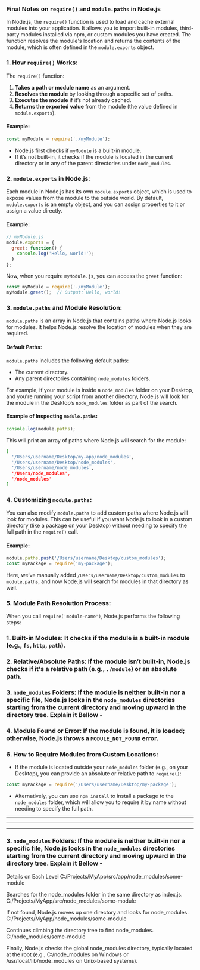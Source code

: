 
### Final Notes on `require()` and `module.paths` in Node.js

In Node.js, the `require()` function is used to load and cache external modules into your application. It allows you to import built-in modules, third-party modules installed via npm, or custom modules you have created. The function resolves the module's location and returns the contents of the module, which is often defined in the `module.exports` object.

### 1. **How `require()` Works:**

The `require()` function:

1. **Takes a path or module name** as an argument.
2. **Resolves the module** by looking through a specific set of paths.
3. **Executes the module** if it’s not already cached.
4. **Returns the exported value** from the module (the value defined in `module.exports`).

#### Example:

```javascript
const myModule = require('./myModule');
```

- Node.js first checks if `myModule` is a built-in module.
- If it’s not built-in, it checks if the module is located in the current directory or in any of the parent directories under `node_modules`.

### 2. **`module.exports` in Node.js:**

Each module in Node.js has its own `module.exports` object, which is used to expose values from the module to the outside world. By default, `module.exports` is an empty object, and you can assign properties to it or assign a value directly.

#### Example:

```javascript
// myModule.js
module.exports = {
  greet: function() {
    console.log('Hello, world!');
  }
};
```

Now, when you require `myModule.js`, you can access the `greet` function:

```javascript
const myModule = require('./myModule');
myModule.greet();  // Output: Hello, world!
```

### 3. **`module.paths` and Module Resolution:**

`module.paths` is an array in Node.js that contains paths where Node.js looks for modules. It helps Node.js resolve the location of modules when they are required.

#### Default Paths:

`module.paths` includes the following default paths:
- The current directory.
- Any parent directories containing `node_modules` folders.

For example, if your module is inside a `node_modules` folder on your Desktop, and you're running your script from another directory, Node.js will look for the module in the Desktop’s `node_modules` folder as part of the search.

#### Example of Inspecting `module.paths`:

```javascript
console.log(module.paths);
```

This will print an array of paths where Node.js will search for the module:

```bash
[ 
  '/Users/username/Desktop/my-app/node_modules',
  '/Users/username/Desktop/node_modules',
  '/Users/username/node_modules',
  '/Users/node_modules',
  '/node_modules' 
]
```

### 4. **Customizing `module.paths`:**

You can also modify `module.paths` to add custom paths where Node.js will look for modules. This can be useful if you want Node.js to look in a custom directory (like a package on your Desktop) without needing to specify the full path in the `require()` call.

#### Example:

```javascript
module.paths.push('/Users/username/Desktop/custom_modules');
const myPackage = require('my-package');
```

Here, we’ve manually added `/Users/username/Desktop/custom_modules` to `module.paths`, and now Node.js will search for modules in that directory as well.

### 5. **Module Path Resolution Process:**

When you call `require('module-name')`, Node.js performs the following steps:

### 1. **Built-in Modules**: It checks if the module is a built-in module (e.g., `fs`, `http`, `path`).
### 2. **Relative/Absolute Paths**: If the module isn’t built-in, Node.js checks if it's a relative path (e.g., `./module`) or an absolute path.
### 3. **`node_modules` Folders**: If the module is neither built-in nor a specific file, Node.js looks in the `node_modules` directories starting from the current directory and moving upward in the directory tree. Explain it Bellow - 
### 4. **Module Found or Error**: If the module is found, it is loaded; otherwise, Node.js throws a `MODULE_NOT_FOUND` error.

### 6. **How to Require Modules from Custom Locations:**

- If the module is located outside your `node_modules` folder (e.g., on your Desktop), you can provide an absolute or relative path to `require()`:

```javascript
const myPackage = require('/Users/username/Desktop/my-package');
```

- Alternatively, you can use `npm install` to install a package to the `node_modules` folder, which will allow you to require it by name without needing to specify the full path.
---
---
---
### 3. **`node_modules` Folders**: If the module is neither built-in nor a specific file, Node.js looks in the `node_modules` directories starting from the current directory and moving upward in the directory tree. Explain it Bellow - 
Details on Each Level
C:/Projects/MyApp/src/app/node_modules/some-module

Searches for the node_modules folder in the same directory as index.js.
C:/Projects/MyApp/src/node_modules/some-module

If not found, Node.js moves up one directory and looks for node_modules.
C:/Projects/MyApp/node_modules/some-module

Continues climbing the directory tree to find node_modules.
C:/node_modules/some-module

Finally, Node.js checks the global node_modules directory, typically located at the root (e.g., C:/node_modules on Windows or /usr/local/lib/node_modules on Unix-based systems).